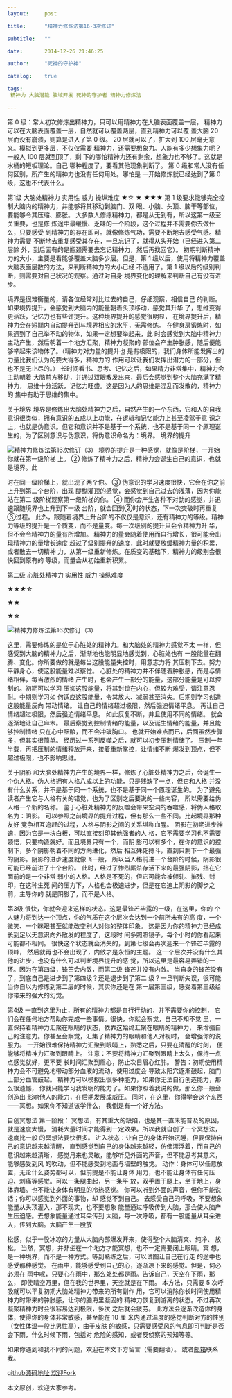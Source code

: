 ```yaml
---
layout:     post

title:      "精神力修炼法第16-3次修订"

subtitle:   ""

date:       2014-12-26 21:46:25

author:     "死神的守护神"

catalog:    true

tags:
 精神力 大脑潜能 脑域开发 死神的守护者 精神力修炼法

---
```




第 0 级：常人初次修炼出精神力，只可以用精神力在大脑表面覆盖一层，
精神力可以在大脑表面覆盖一层，自然就可以覆盖两层，直到精神力可以覆
盖大脑 20 层而没有崩溃，则算是进入了第 0 级。
20 层就可以了，扩大到 100 层毫无意义。模拟到更多层，不仅仅需要
精神力，还需要想象力。人能有多少想象力呢？一般人 100 层就到顶了，剩
下的哪怕精神力还有剩余，想象力也不够了。这就是水桶的短板理论。自己
哪种程度了，要看其他现象判断了。
第 0 级和常人没有任何区别，所产生的精神力也没有任何用处。哪怕是
一开始修炼就已经达到了第 0 级，这也不代表什么。

第1级
大脑处精神力
实用性
威力
操纵难度
★☆
★
★★★
第 1 级要求能够完全控制大脑内的精神力，并能够将其移动到脑门、双
眼、小脑、头顶、脑干等部位，要能够令其压缩、膨胀。
大多数人修练精神力，都是从无到有，所以这第一级至关重要，也是修
炼途中最缓慢、乏味的一个阶段，这个过程并不需要你去做什么，只要感受
到精神力的存在即可。就像修炼气功，需要不断地去感受气感。精神力需要
不断地去重复感受其存在，一旦忘记了，就得从头开始（已经进入第二层除
外，到后面有的是瓶颈需要去忘记精神力，然后再找回它）。
初期判断精神力的大小，主要是看能够覆盖大脑多少层。但是，第 1
级以后，使用将精神力覆盖大脑表面层数的方法，来判断精神力的大小已经
不适用了。第 1 级以后的级别判断，则需要对自己状况的观察。通过对自身
境界变化的理解来判断自己有没有进步。

境界是很难衡量的，请各位经常对比过去的自己，仔细观察，相信自己
的判断。如果境界提升，会感觉到大脑内的能量朝着头顶移动，感觉其升华
了，思维变得更活跃，记忆力也有些许提升。这种境界提升的感觉很明显，
在境界提升后，精神力会在短期内自动提升到与境界相应的水平，无需修炼。
在健身房锻炼时，如果遇到了自己举不动的物体，如果一定想要举起来，此
时会感觉到大脑中精神力主动产生，然后朝着一个地方汇聚，精神力凝聚的
部位会产生肿胀感，随后便能够举起来该物体了。（精神力对力量的提升也
是有极限的，我们身体所能发挥出的力量比我们认为的要大得多，精神力的
作用可以让我们发挥出潜力的一部分，但也不是无止尽的。）
长时间看书、思考、记忆之后，如果精力非常集中，精神力会主动朝着
大脑前方移动，并通过双眼散发出来，最后会感觉到整个大脑充满了精神力，
思维十分活跃，记忆力旺盛。这是因为人的思维是混乱而发散的，精神力的
集中有助于思维的集中。

关于境界
境界是修炼出大脑处精神力之后，自然产生的一个东西，它和人的自我
意识很类似，拥有意识的五成以上功能，在逻辑和记忆能力上甚至凌驾于意
识之上，也就是伪意识。但它和意识并不是基于一个系统，也不是基于同一
个原理诞生的，为了区别意识与伪意识，将伪意识命名为：境界。
境界的提升

 ![精神力修炼法第16次修订（3）](/img/xiulian/xiulian16-3-1.jpg)
境界的提升是一种感觉，就像是阶梯，一开始你就在第一级阶梯
上。
②
修炼了精神力之后，精神力会诞生自己的意识，也就是境界。此

时在同一级阶梯上，就出现了两个你。
③
伪意识的学习速度很快，它会在你之前上升到第二个台阶，出现
醍醐灌顶的感觉，会感觉到自己过去的浅薄，因为你能站在第二
级阶梯观察第一级阶梯的你。
④
而你会产生各种不对劲的感觉，并迅速跟随境界也上升到下一级
台阶，就会回到②时的状态，下一次突破时再重复③过程。
此外，跟随着境界上升台阶的不仅仅是意识，还有精神力的等级。精神
力等级的提升是一个质变，而不是量变。每一次级别的提升只会令精神力升
华，但不会令精神力的量有所增加。
精神力的量会随着使用而自行增长，很可能会出现精神力的量增长速度
超过了级别提升的速度，此时就要放缓精神力量的积累，或者散去一切精神
力，从第一级重新修炼。在质变的基础下，精神力的级别会很快回到原有的
等级，而量会从初始重新积累。

第二级
心脏处精神力
实用性
威力
操纵难度

★★★☆

★★

★☆

![精神力修炼法第16次修订（3）](/img/xiulian/xiulian16-3-2.jpg)

这里，需要修炼的是位于心脏处的精神力。和大脑处的精神力感觉不太
一样，但感受到大脑的精神力之后，渐渐地也能明显地感觉到，心脏处也有
一股能量在翻腾、变化。你所要做的就是每当这股能量失控时，用意志力将
其压制下去。努力平静身心，使这股能量难以察觉。
心脏处的精神力并不伴随着肿胀感，而是与情绪相伴，每当激烈的情绪
产生时，也会产生一部分的能量，这部分能量是可以控制的。初期可以学习
压抑这股能量，将其封锁在内心，但较为难受，请注意忍耐。中期则学习如
何适应这股能量，令其放大、减弱甚至消失。后期则学习创造这股能量反向
带动情绪。
让自己的情绪超过极限，然后强迫情绪平息。
再让自己情绪超过极限，然后强迫情绪平息。
如此反复不断，并且使用不同的情绪。
就会逐渐地让自己麻木。
最后察觉到控制情绪的能量，以及诞生情绪的能量，并且能够控制情绪
只在心中酝酿，而不会冲破胸口。
也就开始难点而已，后面虽然步骤多，但其实很简单。
经历过一系列反噬之后，就可以初步压制情绪了。
压制一年半载，再把压制的情绪释放开来，接着重新掌控，让情绪不断
爆发到顶点，但不超过极限，也不影响思维。

关于阴影
和大脑处精神力产生的境界一样，修炼了心脏处精神力之后，会诞生一
个伪人格。伪人格拥有人格八成以上的功能，只是残缺了一点，但它和人格
并没有什么关系，并不是基于同一个系统，也不是基于同一个原理诞生的。
为了避免读者产生它与人格有关的错觉，也为了区别之后要说的一些内容，
所以需要给伪人格一个新的名称。
鉴于心脏处精神力的反噬会带来空洞的吞噬感，将伪人格取名为：阴影。
可以参照之前境界的提升过程，但有那么一些不同。比起境界那种友好
竞争相互追赶的过程，人格与阴影之间的关系堪称血腥。
阴影在初期进步神速，因为它是一块白板，可以直接刻印其他强者的人
格，它不需要学习也不需要领悟，只要构造就好。而且境界只有一个，而阴
影可以有多个，在你的意识的控制下，多个阴影朝着不同的方向进化，然后
相互殊死搏斗，直到只剩下一个最强的阴影。阴影的进步速度就像飞一般，
所以当人格前进一个台阶的时候，阴影很可能已经前进了十个台阶。
此时，经过了惨烈厮杀存活下来的最强阴影，挡在它面前的是一个非常
弱小的人格。人格是不死的，但它可能会被倾轧、摧残、封印，在这种生死
间的压力下，人格也会极速进步，但是在它追上阴影的脚步之前，主导你的
就是阴影了，而不是人格。

第3级
很快，你就会迎来这样的状态。这是最锋芒毕露的一级，在这里，你的
个人魅力将到达一个顶点，你的气质在这个层次会达到一个前所未有的高
度，一个微笑、一个眯眼甚至就能改变别人对你的整体印象。
这是因为你的精神力已经成长到足以无意识向外散发的程度了，这段时
间多照照镜子，每个小时的你看起来可能都不相同。
很快这个状态就会消失的，到第七级会再次迎来一个锋芒毕露的顶峰，
然后就再也不会出现了，内敛才是永恒的主题。
这一个层次并没有什么其他的进步，也没有什么可以判断境界提升的感
觉，所以这里是最容易弄错的一环。因为在第四级，锋芒会内敛，而第二级
锋芒并没有内敛。
当自身的锋芒没有了，到底自己是进步到了第四级？还是退步到了第二
级？一旦判断失误，很可能当你自以为修炼到第二层的时候，其实你还是在
第一层第三级，感受着第三级给你带来的强大的幻觉。

第4级
一直到这里为止，所有的精神力都是自行行动的，并不需要你的控制，
它们会在任何地方帮助你完成一些事情。很快，你就会察觉，自己不知不觉
里，一直保持着精神力汇聚在眼睛的状态，依靠这始终汇聚在眼睛的精神力，
来增强自己的注意力。你甚至会察觉，汇集了精神力的眼睛和他人对视时，
会增强你的说服力。
一开始很难保持精神力汇聚到眼睛上，熟悉之后，只要在清醒的时刻，
便能够将精神力汇聚到眼睛上。
注意：不要将精神力汇聚到眼睛上太久，保持一点点感觉就好，更不要
长时间汇聚到眉心，防止次日眉心红肿。
警告：初期使用精神力会不可避免地带动部分血液的流动，使用过度会
导致太阳穴逐渐鼓起，脑门上部分血管鼓起。
精神力可以模拟出很多种能力，如果你无法自行创造能力，那么很遗憾，
你就只能学习我发明的能力了。如果你照着我说的做，那么你一般会创造出
影响他人的能力，在后期发展成威压。
同时，在这里，你得学会这个东西——冥想。如果你不知道该学什么，
我倒是有一个好方法。

自创冥想法
第一阶段：
冥想法，有其重大的缺陷，也是其一直未能普及的原因，就是速度太慢，
消耗大量时间才能得到一定效果。所以我就自创了一个冥想法，速度比一般
的冥想法要快很多。
进入状态：让自己的身体开始沉睡，但要保持自己的意识越来越清醒，
直到感觉到自己的身体越来越轻，仿佛漂浮着，而自己的意识越来越清晰，
感觉月来也灵敏，能够听见外面的声音，但不能思考其意义，能够感受到风
的吹动，但不能感受到地面与墙壁的触觉。
动作：身体可以任意放置，无论什么姿势都可以，但前提是不能让身体
用力，也不能让身体有任何压迫、刺痛等感觉。可以一条腿曲起，另一条平
放，双手置于腿上，坐于地上，身体靠墙。也不能让身体有明显的冷热感觉。
你可以听到外面的声音，但你不能说话；你可以感觉到外面的事物，却
感觉不到自己。
去感受自己的呼吸，不要想象能量从头顶灌入，那不现实，也不要想象
能量通过呼吸传到大脑，那会使大脑产生压迫感。去想象能量通过耳朵传到
大脑，每一次呼吸，都有一股能量从耳朵进入，传到大脑。大脑产生一股放

松感，似乎一股冰凉的力量从大脑内部爆发开来，使得整个大脑清爽、纯净、
放松。
当然，冥想，并非坐在一个地方才能冥想，也不一定需要闭上眼睛。冥
想，是一种境界，而不是一种方式。等到熟练之后，可以试图让自己在行走
的途中也感受那种感觉。
在雨中，能够感受到自己的心，逐渐凉下来的感觉。但是，何必必须在
雨中呢，只要心在雨中，那么处处都是雨。告诉自己，天空在下雨，那么，
即使晴空万里，但在我的世界里，天空就是在下雨。
本方法，只需要 5 次呼吸就可以平复初期大脑处精神力带来的所有副作
用，它可以消除你长时间使用精神力时带来的肿胀感，让你的脑海里凝固的
精神力恢复到游离的状态。不过再次凝聚精神力时会很容易达到极限，多次
之后就会疲劳。
此方法会逐渐改造你的身体，使得你的身体非常敏感，甚至能在 10 厘
米内通过温度的感觉判断对方的性别（女性体温一般比男性高），由于皮肤
的敏感，只需要感受风的气息即可判断是否会下雨，什么时候下雨，包括对
危险的感知，或者反侦察的预知等等。



如果你遇到和我不同的问题，欢迎在本文下方留言（需要翻墙）。
或者[邮箱](393912540@qq.com)联系我。

[github源码地址  欢迎Fork ](https://github.com/ToBeNumber0/webpack-gulp-angular)   

本文原创，欢迎大家参考。